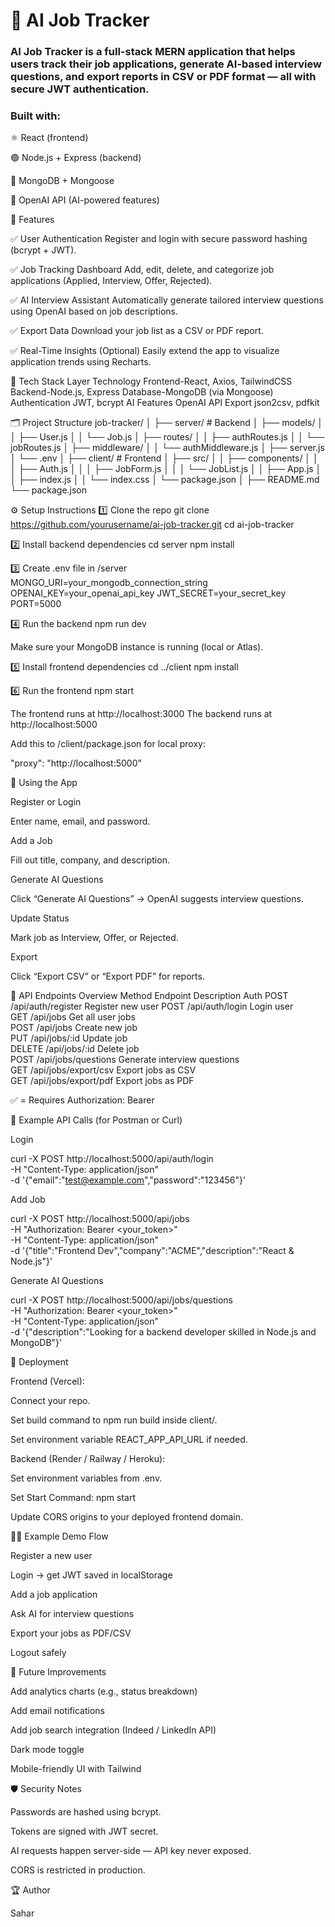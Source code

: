 # 🧠 AI Job Tracker

### AI Job Tracker is a full-stack MERN application that helps users track their job applications, generate AI-based interview questions, and export reports in CSV or PDF format — all with secure JWT authentication.

### Built with:

⚛️ React (frontend)

🟢 Node.js + Express (backend)

🍃 MongoDB + Mongoose

🤖 OpenAI API (AI-powered features)

🚀 Features

✅ User Authentication
Register and login with secure password hashing (bcrypt + JWT).

✅ Job Tracking Dashboard
Add, edit, delete, and categorize job applications (Applied, Interview, Offer, Rejected).

✅ AI Interview Assistant
Automatically generate tailored interview questions using OpenAI based on job descriptions.

✅ Export Data
Download your job list as a CSV or PDF report.

✅ Real-Time Insights (Optional)
Easily extend the app to visualize application trends using Recharts.

🧩 Tech Stack
Layer Technology
Frontend-React, Axios, TailwindCSS
Backend-Node.js, Express
Database-MongoDB (via Mongoose)
Authentication	JWT, bcrypt
AI Features	OpenAI API
Export	json2csv, pdfkit

🗂️ Project Structure
job-tracker/
│
├── server/               # Backend
│   ├── models/
│   │   ├── User.js
│   │   └── Job.js
│   ├── routes/
│   │   ├── authRoutes.js
│   │   └── jobRoutes.js
│   ├── middleware/
│   │   └── authMiddleware.js
│   ├── server.js
│   └── .env
│
├── client/               # Frontend
│   ├── src/
│   │   ├── components/
│   │   │   ├── Auth.js
│   │   │   ├── JobForm.js
│   │   │   └── JobList.js
│   │   ├── App.js
│   │   ├── index.js
│   │   └── index.css
│   └── package.json
│
├── README.md
└── package.json

⚙️ Setup Instructions
1️⃣ Clone the repo
git clone https://github.com/yourusername/ai-job-tracker.git
cd ai-job-tracker

2️⃣ Install backend dependencies
cd server
npm install

3️⃣ Create .env file in /server
MONGO_URI=your_mongodb_connection_string
OPENAI_KEY=your_openai_api_key
JWT_SECRET=your_secret_key
PORT=5000

4️⃣ Run the backend
npm run dev


Make sure your MongoDB instance is running (local or Atlas).

5️⃣ Install frontend dependencies
cd ../client
npm install

6️⃣ Run the frontend
npm start


The frontend runs at http://localhost:3000
The backend runs at http://localhost:5000

Add this to /client/package.json for local proxy:

"proxy": "http://localhost:5000"

🧠 Using the App

Register or Login

Enter name, email, and password.

Add a Job

Fill out title, company, and description.

Generate AI Questions

Click “Generate AI Questions” → OpenAI suggests interview questions.

Update Status

Mark job as Interview, Offer, or Rejected.

Export

Click “Export CSV” or “Export PDF” for reports.

📡 API Endpoints Overview
Method	Endpoint	Description	Auth
POST	/api/auth/register	Register new user
POST	/api/auth/login	Login user	
GET	/api/jobs	Get all user jobs	
POST	/api/jobs	Create new job	
PUT	/api/jobs/:id	Update job	
DELETE	/api/jobs/:id	Delete job	
POST	/api/jobs/questions	Generate interview questions	
GET	/api/jobs/export/csv	Export jobs as CSV	
GET	/api/jobs/export/pdf	Export jobs as PDF	

✅ = Requires Authorization: Bearer <token>

🧾 Example API Calls (for Postman or Curl)

Login

curl -X POST http://localhost:5000/api/auth/login \
-H "Content-Type: application/json" \
-d '{"email":"test@example.com","password":"123456"}'


Add Job

curl -X POST http://localhost:5000/api/jobs \
-H "Authorization: Bearer <your_token>" \
-H "Content-Type: application/json" \
-d '{"title":"Frontend Dev","company":"ACME","description":"React & Node.js"}'


Generate AI Questions

curl -X POST http://localhost:5000/api/jobs/questions \
-H "Authorization: Bearer <your_token>" \
-H "Content-Type: application/json" \
-d '{"description":"Looking for a backend developer skilled in Node.js and MongoDB"}'

🧰 Deployment

Frontend (Vercel):

Connect your repo.

Set build command to npm run build inside client/.

Set environment variable REACT_APP_API_URL if needed.

Backend (Render / Railway / Heroku):

Set environment variables from .env.

Set Start Command: npm start

Update CORS origins to your deployed frontend domain.


🧑‍💻 Example Demo Flow

Register a new user

Login → get JWT saved in localStorage

Add a job application

Ask AI for interview questions

Export your jobs as PDF/CSV

Logout safely


🧩 Future Improvements

 Add analytics charts (e.g., status breakdown)

 Add email notifications

 Add job search integration (Indeed / LinkedIn API)

 Dark mode toggle

 Mobile-friendly UI with Tailwind


🛡️ Security Notes

Passwords are hashed using bcrypt.

Tokens are signed with JWT secret.

AI requests happen server-side — API key never exposed.

CORS is restricted in production.

🏆 Author

Sahar


